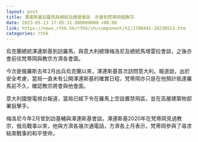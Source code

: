 ```yaml
---
layout: post
title: 澤連斯基訪羅馬與總統及總理會談　亦會到梵蒂岡晤教宗
date: 2023-05-13 17:05:31.000000000 +08:00
link: https://news.rthk.hk/rthk/ch/component/k2/1700445-20230513.htm
categories: rthk
---
```


烏克蘭總統澤連斯基到訪羅馬，與意大利總理梅洛尼及總統馬塔雷拉會談，之後亦會前往梵蒂岡與教宗方濟各會面。

今次是俄羅斯去年2月出兵烏克蘭以來，澤連斯基首次訪問意大利。報道說，出於安全考慮，當局一直未有公開澤連斯基的確實日程，梵蒂岡亦只是在他預計抵達羅馬前不久，確認教宗將會與他會面。

意大利國營電視台報道，當局已經下令在羅馬上空設置禁飛區，並在高層建築物部署狙擊手。

梅洛尼今年2月曾到訪基輔與澤連斯基會談。澤連斯基2020年在梵蒂岡見過教宗，俄烏戰事以來，他與方濟各幾次通電話，方濟各上月表示，梵蒂岡參與了尋求結束戰事的和平使命。
